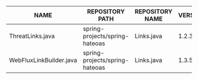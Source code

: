 |NAME|REPOSITORY PATH|REPOSITORY  NAME|VERSION|NOTES|
-----|---------------|----------------|-------|-----|
|ThreatLinks.java|spring-projects/spring-hateoas|Links.java|1.2.3|File copied. No modifications|
|WebFluxLinkBuilder.java|spring-projects/spring-hateoas|Links.java|1.3.5|File copied. No modifications|

